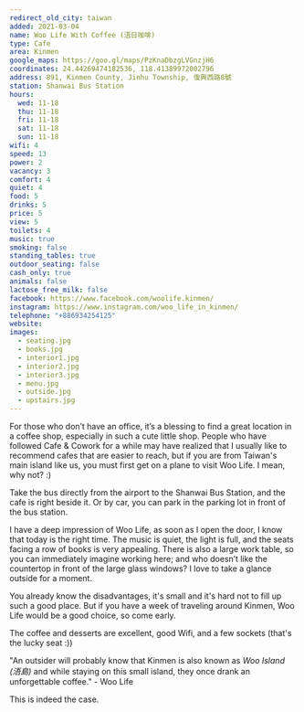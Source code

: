 ```yaml
---
redirect_old_city: taiwan
added: 2021-03-04
name: Woo Life With Coffee (浯日咖啡)
type: Cafe
area: Kinmen
google_maps: https://goo.gl/maps/PzKnaDbzgLVGnzjH6
coordinates: 24.44269474182536, 118.41389972002796
address: 891, Kinmen County, Jinhu Township, 復興西路8號
station: Shanwai Bus Station
hours:
  wed: 11-18
  thu: 11-18
  fri: 11-18
  sat: 11-18
  sun: 11-18
wifi: 4
speed: 13
power: 2
vacancy: 3
comfort: 4
quiet: 4
food: 5
drinks: 5
price: 5
view: 5
toilets: 4
music: true
smoking: false
standing_tables: true
outdoor_seating: false
cash_only: true
animals: false
lactose_free_milk: false
facebook: https://www.facebook.com/woolife.kinmen/
instagram: https://www.instagram.com/woo_life_in_kinmen/
telephone: "+886934254125" 
website: 
images:
  - seating.jpg
  - books.jpg
  - interior1.jpg
  - interior2.jpg
  - interior3.jpg
  - menu.jpg
  - outside.jpg
  - upstairs.jpg
---
```


For those who don’t have an office, it’s a blessing to find a great location in a coffee shop, especially in such a cute little shop. People who have followed Cafe & Cowork for a while may have realized that I usually like to recommend cafes that are easier to reach, but if you are from Taiwan's main island like us, you must first get on a plane to visit Woo Life. I mean, why not? :)

Take the bus directly from the airport to the Shanwai Bus Station, and the cafe is right beside it. Or by car, you can park in the parking lot in front of the bus station.

I have a deep impression of Woo Life, as soon as I open the door, I know that today is the right time. The music is quiet, the light is full, and the seats facing a row of books is very appealing. There is also a large work table, so you can immediately imagine working here; and who doesn’t like the countertop in front of the large glass windows? I love to take a glance outside for a moment.

You already know the disadvantages, it's small and it's hard not to fill up such a good place. But if you have a week of traveling around Kinmen, Woo Life would be a good choice, so come early.

The coffee and desserts are excellent, good Wifi, and a few sockets (that's the lucky seat :))

"An outsider will probably know that Kinmen is also known as *Woo Island (浯島)* and while staying on this small island, they once drank an unforgettable coffee." - Woo Life

This is indeed the case.
